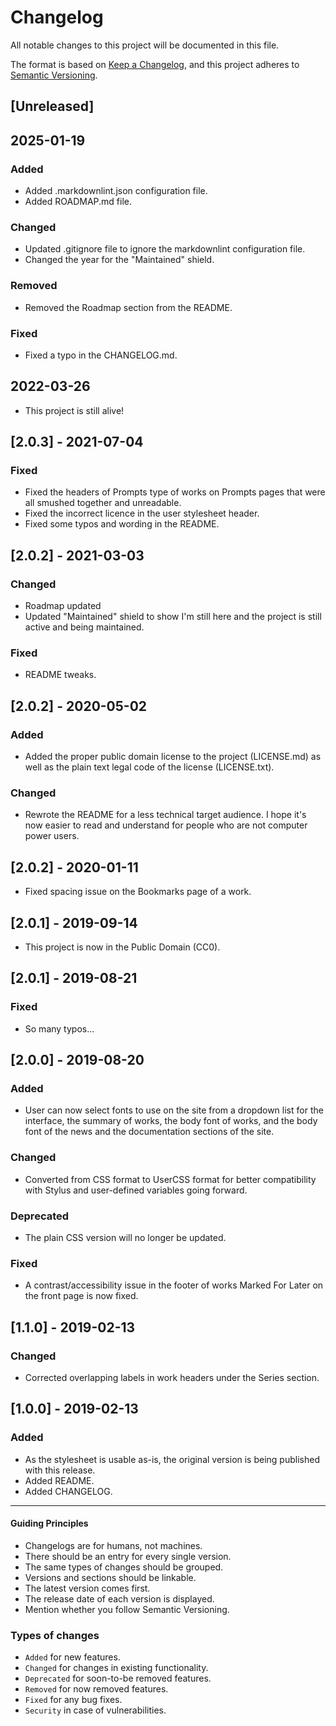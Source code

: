 # Changelog

All notable changes to this project will be documented in this file.

The format is based on [Keep a Changelog](https://keepachangelog.com/en/1.0.0/),
and this project adheres to [Semantic Versioning](https://semver.org/spec/v2.0.0.html).

## [Unreleased]

## 2025-01-19

### Added

- Added .markdownlint.json configuration file.
- Added ROADMAP.md file.

### Changed

- Updated .gitignore file to ignore the markdownlint configuration file.
- Changed the year for the "Maintained" shield.

### Removed

- Removed the Roadmap section from the README.

### Fixed

- Fixed a typo in the CHANGELOG.md.

## 2022-03-26

- This project is still alive!

## [2.0.3] - 2021-07-04

### Fixed

- Fixed the headers of Prompts type of works on Prompts pages that were all smushed together and unreadable.
- Fixed the incorrect licence in the user stylesheet header.
- Fixed some typos and wording in the README.

## [2.0.2] - 2021-03-03

### Changed

- Roadmap updated
- Updated "Maintained" shield to show I'm still here and the project is still active and being maintained.

### Fixed

- README tweaks.

## [2.0.2] - 2020-05-02

### Added

- Added the proper public domain license to the project (LICENSE.md) as well as the plain text legal code of the license (LICENSE.txt).

### Changed

- Rewrote the README for a less technical target audience. I hope it's now easier to read and understand for people who are not computer power users.

## [2.0.2] - 2020-01-11

- Fixed spacing issue on the Bookmarks page of a work.

## [2.0.1] - 2019-09-14

- This project is now in the Public Domain (CC0).

## [2.0.1] - 2019-08-21

### Fixed

- So many typos...

## [2.0.0] - 2019-08-20

### Added

- User can now select fonts to use on the site from a dropdown list for the interface, the summary of works, the body font of works, and the body font of the news and the documentation sections of the site.

### Changed

- Converted from CSS format to UserCSS format for better compatibility with Stylus and user-defined variables going forward.

### Deprecated

- The plain CSS version will no longer be updated.

### Fixed

- A contrast/accessibility issue in the footer of works Marked For Later on the front page is now fixed.

## [1.1.0] - 2019-02-13

### Changed

- Corrected overlapping labels in work headers under the Series section.

## [1.0.0] - 2019-02-13

### Added

- As the stylesheet is usable as-is, the original version is being published with this release.
- Added README.
- Added CHANGELOG.

---

#### Guiding Principles

- Changelogs are for humans, not machines.
- There should be an entry for every single version.
- The same types of changes should be grouped.
- Versions and sections should be linkable.
- The latest version comes first.
- The release date of each version is displayed.
- Mention whether you follow Semantic Versioning.

### Types of changes

- `Added` for new features.
- `Changed` for changes in existing functionality.
- `Deprecated` for soon-to-be removed features.
- `Removed` for now removed features.
- `Fixed` for any bug fixes.
- `Security` in case of vulnerabilities.
